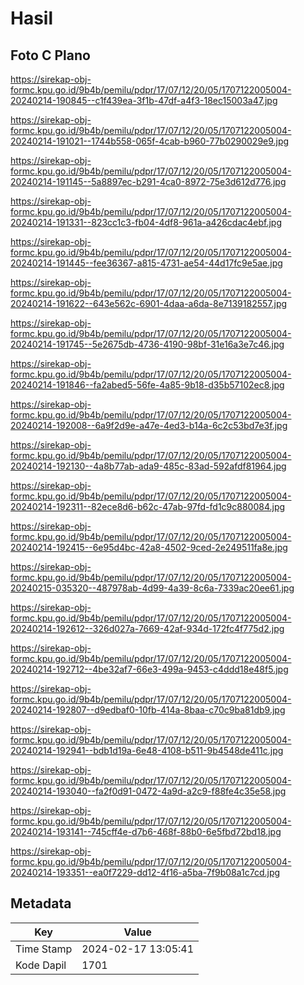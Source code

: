 # Hasil

## Foto C Plano

https://sirekap-obj-formc.kpu.go.id/9b4b/pemilu/pdpr/17/07/12/20/05/1707122005004-20240214-190845--c1f439ea-3f1b-47df-a4f3-18ec15003a47.jpg

https://sirekap-obj-formc.kpu.go.id/9b4b/pemilu/pdpr/17/07/12/20/05/1707122005004-20240214-191021--1744b558-065f-4cab-b960-77b0290029e9.jpg

https://sirekap-obj-formc.kpu.go.id/9b4b/pemilu/pdpr/17/07/12/20/05/1707122005004-20240214-191145--5a8897ec-b291-4ca0-8972-75e3d612d776.jpg

https://sirekap-obj-formc.kpu.go.id/9b4b/pemilu/pdpr/17/07/12/20/05/1707122005004-20240214-191331--823cc1c3-fb04-4df8-961a-a426cdac4ebf.jpg

https://sirekap-obj-formc.kpu.go.id/9b4b/pemilu/pdpr/17/07/12/20/05/1707122005004-20240214-191445--fee36367-a815-4731-ae54-44d17fc9e5ae.jpg

https://sirekap-obj-formc.kpu.go.id/9b4b/pemilu/pdpr/17/07/12/20/05/1707122005004-20240214-191622--643e562c-6901-4daa-a6da-8e7139182557.jpg

https://sirekap-obj-formc.kpu.go.id/9b4b/pemilu/pdpr/17/07/12/20/05/1707122005004-20240214-191745--5e2675db-4736-4190-98bf-31e16a3e7c46.jpg

https://sirekap-obj-formc.kpu.go.id/9b4b/pemilu/pdpr/17/07/12/20/05/1707122005004-20240214-191846--fa2abed5-56fe-4a85-9b18-d35b57102ec8.jpg

https://sirekap-obj-formc.kpu.go.id/9b4b/pemilu/pdpr/17/07/12/20/05/1707122005004-20240214-192008--6a9f2d9e-a47e-4ed3-b14a-6c2c53bd7e3f.jpg

https://sirekap-obj-formc.kpu.go.id/9b4b/pemilu/pdpr/17/07/12/20/05/1707122005004-20240214-192130--4a8b77ab-ada9-485c-83ad-592afdf81964.jpg

https://sirekap-obj-formc.kpu.go.id/9b4b/pemilu/pdpr/17/07/12/20/05/1707122005004-20240214-192311--82ece8d6-b62c-47ab-97fd-fd1c9c880084.jpg

https://sirekap-obj-formc.kpu.go.id/9b4b/pemilu/pdpr/17/07/12/20/05/1707122005004-20240214-192415--6e95d4bc-42a8-4502-9ced-2e249511fa8e.jpg

https://sirekap-obj-formc.kpu.go.id/9b4b/pemilu/pdpr/17/07/12/20/05/1707122005004-20240215-035320--487978ab-4d99-4a39-8c6a-7339ac20ee61.jpg

https://sirekap-obj-formc.kpu.go.id/9b4b/pemilu/pdpr/17/07/12/20/05/1707122005004-20240214-192612--326d027a-7669-42af-934d-172fc4f775d2.jpg

https://sirekap-obj-formc.kpu.go.id/9b4b/pemilu/pdpr/17/07/12/20/05/1707122005004-20240214-192712--4be32af7-66e3-499a-9453-c4ddd18e48f5.jpg

https://sirekap-obj-formc.kpu.go.id/9b4b/pemilu/pdpr/17/07/12/20/05/1707122005004-20240214-192807--d9edbaf0-10fb-414a-8baa-c70c9ba81db9.jpg

https://sirekap-obj-formc.kpu.go.id/9b4b/pemilu/pdpr/17/07/12/20/05/1707122005004-20240214-192941--bdb1d19a-6e48-4108-b511-9b4548de411c.jpg

https://sirekap-obj-formc.kpu.go.id/9b4b/pemilu/pdpr/17/07/12/20/05/1707122005004-20240214-193040--fa2f0d91-0472-4a9d-a2c9-f88fe4c35e58.jpg

https://sirekap-obj-formc.kpu.go.id/9b4b/pemilu/pdpr/17/07/12/20/05/1707122005004-20240214-193141--745cff4e-d7b6-468f-88b0-6e5fbd72bd18.jpg

https://sirekap-obj-formc.kpu.go.id/9b4b/pemilu/pdpr/17/07/12/20/05/1707122005004-20240214-193351--ea0f7229-dd12-4f16-a5ba-7f9b08a1c7cd.jpg


## Metadata

| Key        | Value               |
| ---------- | ------------------- |
| Time Stamp | 2024-02-17 13:05:41 |
| Kode Dapil | 1701                |



